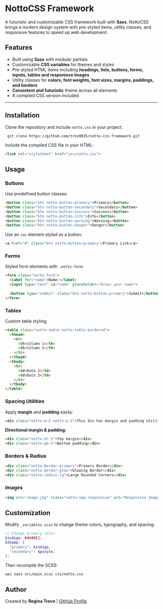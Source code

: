# NottoCSS Framework  

A futuristic and customizable CSS framework built with **Sass**. NottoCSS brings a modern design system with pre-styled items, utility classes, and responsive features to speed up web development.

## Features  
- Built using **Sass** with modular partials  
- Customizable **CSS variables** for themes and styles  
- Pre-styled HTML items including **headings, lists, buttons, forms, inputs, tables and responisve images**  
- Utility classes for **colors, font weights, font sizes, margins, paddings, and borders**  
- **Consistent and futuristic** theme across all elements  
- A compiled CSS version included  

---
## Installation

Clone the repository and include `notto.css` in your project:

```sh
 git clone https://github.com/trev0035/notto-css-framework.git
```

Include the compiled CSS file in your HTML:

```html
<link rel="stylesheet" href="css/notto.css">
```

## Usage

### **Buttons**
Use predefined button classes:

```html
<button class="btn notto-button-primary">Primary</button>
<button class="btn notto-button-secondary">Secondary</button>
<button class="btn notto-button-success">Success</button>
<button class="btn notto-button-info">Info</button>
<button class="btn notto-button-warning">Warning</button>
<button class="btn notto-button-danger">Danger</button>
```

Use an `<a>` element styled as a button:

```html
<a href="#" class="btn notto-button-primary">Primary Link</a>
```

### **Forms**
Styled form elements with `.notto-form`:

```html
<form class="notto-form">
  <label for="name">Name:</label>
  <input type="text" id="name" placeholder="Enter your name">
  
  <button type="submit" class="btn notto-button-primary">Submit</button>
</form>
```

### **Tables**
Custom table styling:

```html
<table class="notto-table notto-table-bordered">
  <thead>
    <tr>
      <th>Column 1</th>
      <th>Column 2</th>
    </tr>
  </thead>
  <tbody>
    <tr>
      <td>Data 1</td>
      <td>Data 2</td>
    </tr>
  </tbody>
</table>
```

### **Spacing Utilities**
Apply **margin** and **padding** easily:

```html
<div class="notto-m-5 notto-p-3">This div has margin and padding utilities.</div>
```

**Directional margin & padding:**

```html
<div class="notto-mt-5">Top margin</div>
<div class="notto-pb-5">Bottom padding</div>
```

### **Borders & Radius**

```html
<div class="notto-border-primary">Primary Border</div>
<div class="notto-border-glow">Glowing Border</div>
<div class="notto-radius-lg">Large Rounded Corners</div>
```

### **Images**

```html
<img src="image.jpg" class="notto-img-responsive" alt="Responsive Image">
```

## Customization

Modify `_variables.scss` to change theme colors, typography, and spacing:

```scss
// Change primary color
$indigo: #4A90E2;
$theme: (
  "primary": $indigo,
  "secondary": $purple,
);
```

Then recompile the SCSS:

```sh
npx sass src/main.scss css/notto.css
```


## Author

Created by **Regina Trevs** | [GitHub Profile](https://github.com/trev0035)

